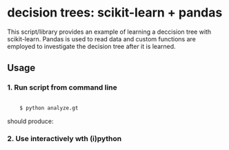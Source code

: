 # decision trees: scikit-learn + pandas

This script/library provides an example of learning a deccision tree with scikit-learn.  Pandas is used to read data and custom functions are employed to investigate the decision tree after it is learned.

## Usage

### 1. Run script from command line

```bash

    $ python analyze.gt
```

should produce:

### 2. Use interactively wth (i)python